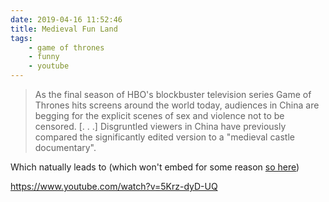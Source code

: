 ```yaml
---
date: 2019-04-16 11:52:46
title: Medieval Fun Land
tags:
    - game of thrones
    - funny
    - youtube
---
```


> As the final season of HBO's blockbuster television series Game of Thrones hits screens around the world today, audiences in China are begging for the explicit scenes of sex and violence not to be censored.
> [. . .]
> Disgruntled viewers in China have previously compared the significantly edited version to a "medieval castle documentary".

Which natually leads to (which won't embed for some reason [so here](https://www.youtube.com/watch?v=5Krz-dyD-UQ))

https://www.youtube.com/watch?v=5Krz-dyD-UQ


